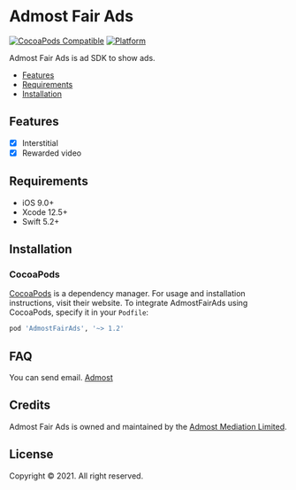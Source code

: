 # Admost Fair Ads

[![CocoaPods Compatible](https://img.shields.io/cocoapods/v/AdmostFairAds.svg)](https://img.shields.io/cocoapods/v/AdmostFairAds.svg)
[![Platform](https://img.shields.io/cocoapods/p/AdmostFairAds.svg?style=flat)](https://github.com/admost/AdmostFairAds)

Admost Fair Ads is ad SDK to show ads.

- [Features](#features)
- [Requirements](#requirements)
- [Installation](#installation)

## Features

- [x] Interstitial
- [x] Rewarded video

## Requirements

- iOS 9.0+
- Xcode 12.5+
- Swift 5.2+

## Installation

### CocoaPods

[CocoaPods](https://cocoapods.org) is a dependency manager. For usage and installation instructions, visit their website. To integrate AdmostFairAds using CocoaPods, specify it in your `Podfile`:

```ruby
pod 'AdmostFairAds', '~> 1.2'
```

## FAQ

You can send email. [Admost](mailto:amr@admost.com?subject=Admost%20Fair%20Ads%20iOS)

## Credits

Admost Fair Ads is owned and maintained by the [Admost Mediation Limited](http://admost.com).

## License

Copyright © 2021. All right reserved.
